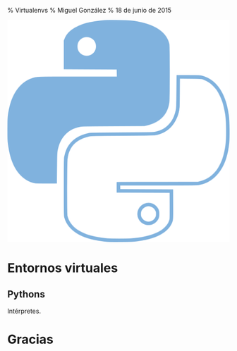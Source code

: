 % Virtualenvs
% Miguel González
% 18 de junio de 2015

<script type='text/javascript' id="__bs_script__">//<![CDATA[
    document.write("<script async
    src='http://HOST:3000/browser-sync/browser-sync-client.2.7.9.js'><\/script>".replace("HOST", location.hostname));
//]]></script>

![](img/logo-python-vigo-512px.png)

# Entornos virtuales

## Pythons

Intérpretes.

# Gracias